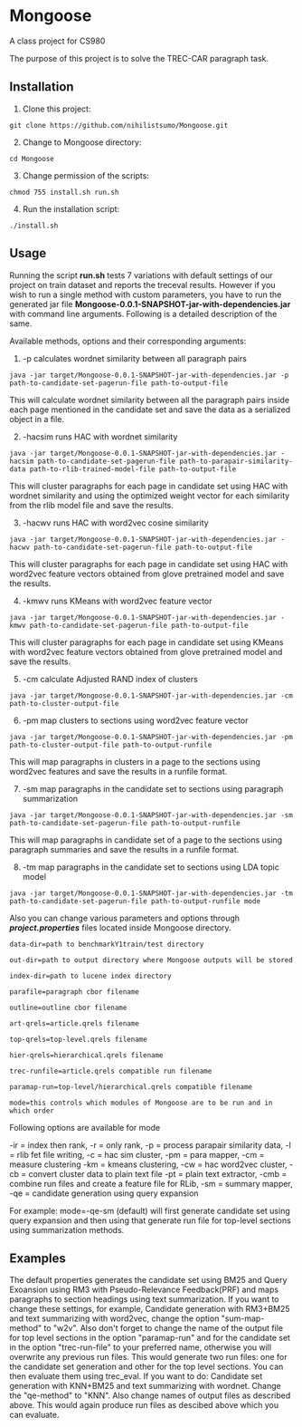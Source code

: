 # Mongoose
A class project for CS980

The purpose of this project is to solve the TREC-CAR paragraph task.

## Installation
1. Clone this project:
```
git clone https://github.com/nihilistsumo/Mongoose.git
```

2. Change to Mongoose directory:
```
cd Mongoose
```

3. Change permission of the scripts:
```
chmod 755 install.sh run.sh
```

4. Run the installation script:
```
./install.sh
```

## Usage
Running the script **run.sh** tests 7 variations with default settings of our project on train dataset and reports the treceval results. However if you wish to run a single method with custom parameters, you have to run the generated jar file **Mongoose-0.0.1-SNAPSHOT-jar-with-dependencies.jar** with command line arguments. Following is a detailed description of the same.

Available methods, options and their corresponding arguments:

1. -p calculates wordnet similarity between all paragraph pairs

```
java -jar target/Mongoose-0.0.1-SNAPSHOT-jar-with-dependencies.jar -p path-to-candidate-set-pagerun-file path-to-output-file
```
This will calculate wordnet similarity between all the paragraph pairs inside each page mentioned in the candidate set and save the data as a serialized object in a file.

2. -hacsim runs HAC with wordnet similarity

```
java -jar target/Mongoose-0.0.1-SNAPSHOT-jar-with-dependencies.jar -hacsim path-to-candidate-set-pagerun-file path-to-parapair-similarity-data path-to-rlib-trained-model-file path-to-output-file
```
This will cluster paragraphs for each page in candidate set using HAC with wordnet similarity and using the optimized weight vector for each similarity from the rlib model file and save the results.

3. -hacwv runs HAC with word2vec cosine similarity

```
java -jar target/Mongoose-0.0.1-SNAPSHOT-jar-with-dependencies.jar -hacwv path-to-candidate-set-pagerun-file path-to-output-file
```
This will cluster paragraphs for each page in candidate set using HAC with word2vec feature vectors obtained from glove pretrained model and save the results.

4. -kmwv runs KMeans with word2vec feature vector

```
java -jar target/Mongoose-0.0.1-SNAPSHOT-jar-with-dependencies.jar -kmwv path-to-candidate-set-pagerun-file path-to-output-file
```
This will cluster paragraphs for each page in candidate set using KMeans with word2vec feature vectors obtained from glove pretrained model and save the results.

5. -cm calculate Adjusted RAND index of clusters

```
java -jar target/Mongoose-0.0.1-SNAPSHOT-jar-with-dependencies.jar -cm path-to-cluster-output-file
```
6. -pm map clusters to sections using word2vec feature vector

```
java -jar target/Mongoose-0.0.1-SNAPSHOT-jar-with-dependencies.jar -pm path-to-cluster-output-file path-to-output-runfile
```
This will map paragraphs in clusters in a page to the sections using word2vec features and save the results in a runfile format.

7. -sm map paragraphs in the candidate set to sections using paragraph summarization

```
java -jar target/Mongoose-0.0.1-SNAPSHOT-jar-with-dependencies.jar -sm path-to-candidate-set-pagerun-file path-to-output-runfile
```
This will map paragraphs in candidate set of a page to the sections using paragraph summaries and save the results in a runfile format.

8. -tm map paragraphs in the candidate set to sections using LDA topic model

```
java -jar target/Mongoose-0.0.1-SNAPSHOT-jar-with-dependencies.jar -tm path-to-candidate-set-pagerun-file path-to-output-runfile mode
```

Also you can change various parameters and options through **_project.properties_** files located inside Mongoose directory.
```
data-dir=path to benchmarkY1train/test directory

out-dir=path to output directory where Mongoose outputs will be stored

index-dir=path to lucene index directory

parafile=paragraph cbor filename

outline=outline cbor filename

art-qrels=article.qrels filename

top-qrels=top-level.qrels filename

hier-qrels=hierarchical.qrels filename

trec-runfile=article.qrels compatible run filename

paramap-run=top-level/hierarchical.qrels compatible filename

mode=this controls which modules of Mongoose are to be run and in which order
```
Following options are available for mode

-ir = index then rank, -r = only rank, -p = process parapair similarity data, 
-l = rlib fet file writing, -c = hac sim cluster, -pm = para mapper, -cm = measure clustering
-km = kmeans clustering, -cw = hac word2vec cluster, -cb = convert cluster data to plain text file
-pt = plain text extractor, -cmb = combine run files and create a feature file for RLib,
-sm = summary mapper, -qe = candidate generation using query expansion

For example: mode=-qe-sm (default) will first generate candidate set using query expansion and then using that generate run file for top-level sections using summarization methods.

## Examples

The default properties generates the candidate set using BM25 and Query Exoansion using RM3 with Pseudo-Relevance Feedback(PRF) and maps paragraphs to section headings using text summarization. If you want to change these settings, for example, Candidate generation with RM3+BM25 and text summarizing with word2vec, change the option "sum-map-method" to "w2v". Also don't forget to change the name of the output file for top level sections in the option "paramap-run" and for the candidate set in the option "trec-run-file" to your preferred name,  otherwise you will overwrite any previous run files. This would generate two run files: one for the candidate set generation and other for the top level sections. You can then evaluate them using trec_eval. If you want to do: Candidate set generation with KNN+BM25 and text summarizing with wordnet. Change the "qe-method" to "KNN". Also change names of output files as described above. This would again produce run files as descibed above which you can evaluate.  
